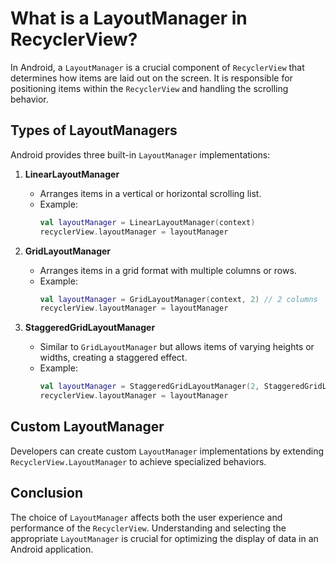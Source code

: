 # What is a LayoutManager in RecyclerView?

In Android, a `LayoutManager` is a crucial component of `RecyclerView` that determines how items are laid out on the screen. It is responsible for positioning items within the `RecyclerView` and handling the scrolling behavior.

## Types of LayoutManagers
Android provides three built-in `LayoutManager` implementations:

1. **LinearLayoutManager**  
   - Arranges items in a vertical or horizontal scrolling list.
   - Example:
     ```kotlin
     val layoutManager = LinearLayoutManager(context)
     recyclerView.layoutManager = layoutManager
     ```

2. **GridLayoutManager**  
   - Arranges items in a grid format with multiple columns or rows.
   - Example:
     ```kotlin
     val layoutManager = GridLayoutManager(context, 2) // 2 columns
     recyclerView.layoutManager = layoutManager
     ```

3. **StaggeredGridLayoutManager**  
   - Similar to `GridLayoutManager` but allows items of varying heights or widths, creating a staggered effect.
   - Example:
     ```kotlin
     val layoutManager = StaggeredGridLayoutManager(2, StaggeredGridLayoutManager.VERTICAL)
     recyclerView.layoutManager = layoutManager
     ```

## Custom LayoutManager
Developers can create custom `LayoutManager` implementations by extending `RecyclerView.LayoutManager` to achieve specialized behaviors.

## Conclusion
The choice of `LayoutManager` affects both the user experience and performance of the `RecyclerView`. Understanding and selecting the appropriate `LayoutManager` is crucial for optimizing the display of data in an Android application.
